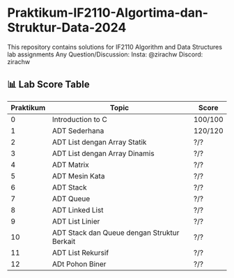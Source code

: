 # Praktikum-IF2110-Algortima-dan-Struktur-Data-2024

This repository contains solutions for IF2110 Algorithm and Data Structures lab assignments
Any Question/Discussion:
Insta: @zirachw
Discord: zirachw

## 📊 Lab Score Table

| Praktikum    | Topic                                         | Score  |
|--------------|-----------------------------------------------|--------|
| 0            | Introduction to C                             | 100/100|
| 1            | ADT Sederhana                                 | 120/120|
| 2            | ADT List dengan Array Statik                  | ?/?    |
| 3            | ADT List dengan Array Dinamis                 | ?/?    |
| 4            | ADT Matrix                                    | ?/?    |
| 5            | ADT Mesin Kata                                | ?/?    |
| 6            | ADT Stack                                     | ?/?    |
| 7            | ADT Queue                                     | ?/?    |
| 8            | ADT Linked List                               | ?/?    |
| 9            | ADT List Linier                               | ?/?    |
| 10           | ADT Stack dan Queue dengan Struktur Berkait   | ?/?    |
| 11           | ADT List Rekursif                             | ?/?    |
| 12           | ADt Pohon Biner                               | ?/?    |
